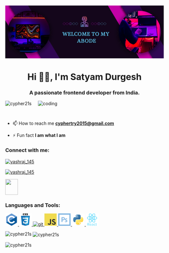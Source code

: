 ![logo](https://github.com/cypher21s/cypher21s/blob/main/welcome%20to%20my.png)
<h1 align="center">Hi 👋😉, I'm Satyam Durgesh</h1>
<h3 align="center">A passionate frontend developer from India.</h3>
<img align="right"alt="coding"width="400"src="https://user-images.githubusercontent.com/37551474/113611467-3a567d80-9657-11eb-862b-b07b4f105c6f.gif">

<p align="left"> <img src="https://komarev.com/ghpvc/?username=cypher21s&label=Profile%20views&color=0e75b6&style=flat" alt="cypher21s" /> </p>

<p align="left"> <a href="https://twitter.com/" target="blank"><img src="https://img.shields.io/twitter/follow/?logo=twitter&style=for-the-badge" alt="" /></a> </p>

- 📫 How to reach me **cyphertry2015@gmail.com**

- ⚡ Fun fact **I am what I am**

<h3 align="left">Connect with me:</h3>
<p align="left">
<a href="https://instagram.com/yashraj_145" target="blank"><img align="center"src="https://upload.wikimedia.org/wikipedia/commons/thumb/9/95/Instagram_logo_2022.svg/640px-Instagram_logo_2022.svg.png" alt="yashraj_145" height="30" width="30" /></a>
</p>
<p align="left">
<a href="https://www.linkedin.com/in/satyam-durgesh-a9b760255/" target="blank"><img align="center"src="https://play-lh.googleusercontent.com/kMofEFLjobZy_bCuaiDogzBcUT-dz3BBbOrIEjJ-hqOabjK8ieuevGe6wlTD15QzOqw" alt="yashraj_145" height="30" width="30" /></a>
</p>
<p align="left">
<a href="https://codepen.io/Satyam2015" target="blank"><img align="center"src="https://cdn.iconscout.com/icon/free/png-256/free-codepen-8-461781.png?f=webp" height="50" width="40" /></a>
</p>

<h3 align="left">Languages and Tools:</h3>
<p align="left"> <a href="https://www.cprogramming.com/" target="_blank" rel="noreferrer"> <img src="https://raw.githubusercontent.com/devicons/devicon/master/icons/c/c-original.svg" alt="c" width="40" height="40"/> </a> <a href="https://www.w3schools.com/css/" target="_blank" rel="noreferrer"> <img src="https://raw.githubusercontent.com/devicons/devicon/master/icons/css3/css3-original-wordmark.svg" alt="css3" width="40" height="40"/> </a> <a href="https://git-scm.com/" target="_blank" rel="noreferrer"> <img src="https://www.vectorlogo.zone/logos/git-scm/git-scm-icon.svg" alt="git" width="40" height="40"/> </a> <a href="https://developer.mozilla.org/en-US/docs/Web/JavaScript" target="_blank" rel="noreferrer"> <img src="https://raw.githubusercontent.com/devicons/devicon/master/icons/javascript/javascript-original.svg" alt="javascript" width="40" height="40"/> </a> <a href="https://www.photoshop.com/en" target="_blank" rel="noreferrer"> <img src="https://raw.githubusercontent.com/devicons/devicon/master/icons/photoshop/photoshop-line.svg" alt="photoshop" width="40" height="40"/> </a> <a href="https://www.python.org" target="_blank" rel="noreferrer"> <img src="https://raw.githubusercontent.com/devicons/devicon/master/icons/python/python-original.svg" alt="python" width="40" height="40"/> </a> <a href="https://reactjs.org/" target="_blank" rel="noreferrer"> <img src="https://raw.githubusercontent.com/devicons/devicon/master/icons/react/react-original-wordmark.svg" alt="react" width="40" height="40"/> </a> </p>

<p><img align="left" src="https://github-readme-stats.vercel.app/api/top-langs?username=cypher21s&show_icons=true&locale=en&layout=compact" alt="cypher21s" /></p>

<p>&nbsp;<img align="center" src="https://github-readme-stats.vercel.app/api?username=cypher21s&show_icons=true&locale=en" alt="cypher21s" /></p>

<p><img align="center" src="https://github-readme-streak-stats.herokuapp.com/?user=cypher21s&" alt="cypher21s" /></p>
